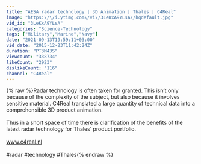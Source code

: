 ```yaml
---
title: "AESA radar technology | 3D Animation | Thales | C4Real"
image: "https:\/\/i.ytimg.com\/vi\/3LeKxA9YLsA\/hqdefault.jpg"
vid_id: "3LeKxA9YLsA"
categories: "Science-Technology"
tags: ["Military","Marine","Navy"]
date: "2021-09-13T19:59:11+03:00"
vid_date: "2015-12-23T11:42:24Z"
duration: "PT3M43S"
viewcount: "338734"
likeCount: "2923"
dislikeCount: "116"
channel: "C4Real"
---
```

{% raw %}Radar technology is often taken for granted. This isn’t only because of the complexity of the subject, but also because it involves sensitive material. C4Real translated a large quantity of technical data into a comprehensible 3D product animation.<br /><br />Thus in a short space of time there is clarification of the benefits of the latest radar technology for Thales’ product portfolio.  <br /><br />www.c4real.nl<br /><br />#radar #technology #Thales{% endraw %}
